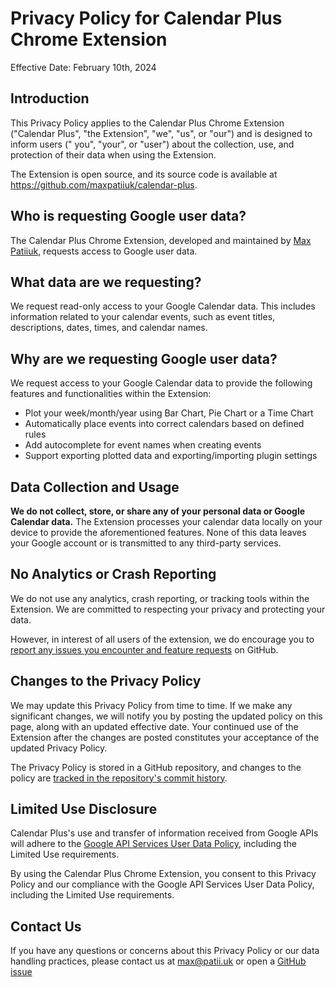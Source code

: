 # Privacy Policy for Calendar Plus Chrome Extension

Effective Date: February 10th, 2024

## Introduction

This Privacy Policy applies to the Calendar Plus Chrome Extension ("Calendar
Plus", "the Extension", "we", "us", or "our") and is designed to inform users ("
you", "your", or "user") about the collection, use, and protection of their data
when using the Extension.

The Extension is open source, and its source code is available
at https://github.com/maxpatiiuk/calendar-plus.

## Who is requesting Google user data?

The Calendar Plus Chrome Extension, developed and maintained
by [Max Patiiuk](https://max.patii.uk), requests access to Google user data.

## What data are we requesting?

We request read-only access to your Google Calendar data. This includes
information related to your calendar events, such as event titles, descriptions,
dates, times, and calendar names.

## Why are we requesting Google user data?

We request access to your Google Calendar data to provide the following features
and functionalities within the Extension:

- Plot your week/month/year using Bar Chart, Pie Chart or a Time Chart
- Automatically place events into correct calendars based on defined rules
- Add autocomplete for event names when creating events
- Support exporting plotted data and exporting/importing plugin settings

## Data Collection and Usage

**We do not collect, store, or share any of your personal data or Google
Calendar
data.** The Extension processes your calendar data locally on your device to
provide the aforementioned features. None of this data leaves your Google
account or is transmitted to any third-party services.

## No Analytics or Crash Reporting

We do not use any analytics, crash reporting, or tracking tools within the
Extension. We are committed to respecting your privacy and protecting your data.

However, in interest of all users of the extension, we do encourage you to
[report any issues you encounter and feature requests](https://github.com/maxpatiiuk/calendar-plus/issues/new/choose)
on GitHub.

## Changes to the Privacy Policy

We may update this Privacy Policy from time to time. If we make any significant
changes, we will notify you by posting the updated policy on this page, along
with an updated effective date. Your continued use of the Extension after the
changes are posted constitutes your acceptance of the updated Privacy Policy.

The Privacy Policy is stored in a GitHub repository, and changes to the policy
are [tracked in the repository's commit history](https://github.com/maxpatiiuk/calendar-plus/commits/main/docs/privacy/README.md).

## Limited Use Disclosure

Calendar Plus's use and transfer of information received from Google APIs will
adhere to
the [Google API Services User Data Policy](https://developers.google.com/terms/api-services-user-data-policy),
including the Limited Use
requirements.

By using the Calendar Plus Chrome Extension, you consent to this Privacy Policy
and our compliance with the Google API Services User Data Policy, including the
Limited Use requirements.

## Contact Us

If you have any questions or concerns about this Privacy Policy or our data
handling practices, please contact us at [max@patii.uk](mailto:max@patii.uk) or
open a [GitHub issue](https://github.com/maxpatiiuk/calendar-plus/issues/new)
